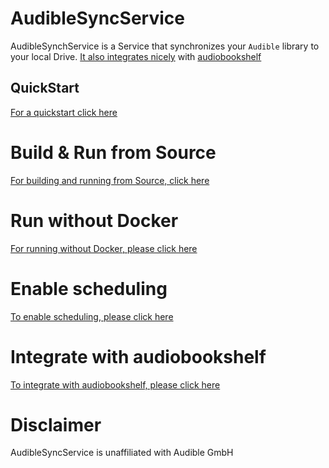 
# AudibleSyncService
AudibleSynchService is a Service that synchronizes your ``Audible`` library to your local Drive.
[It also integrates nicely](/docs/udiobookshelf-integration.md) with [audiobookshelf](https://github.com/advplyr/audiobookshelf)

## QuickStart
[For a quickstart click here](/docs/getting-started-docker.md)

# Build & Run from Source
[For building and running from Source, click here](/docs/getting-started-docker-source.md)


# Run without Docker
[For running without Docker, please click here](/docs/getting-started-visual-studio.md)

# Enable scheduling
[To enable scheduling, please click here](/docs/configure-recurring-sync.md)


# Integrate with audiobookshelf
[To integrate with audiobookshelf, please click here](/docs/udiobookshelf-integration.md)



# Disclaimer

AudibleSyncService is unaffiliated with Audible GmbH